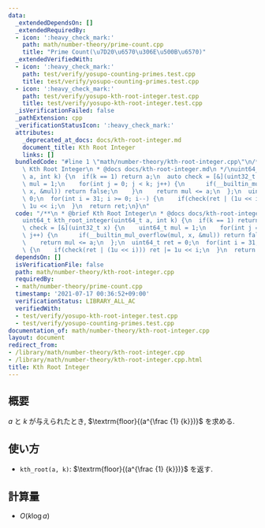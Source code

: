 ```yaml
---
data:
  _extendedDependsOn: []
  _extendedRequiredBy:
  - icon: ':heavy_check_mark:'
    path: math/number-theory/prime-count.cpp
    title: "Prime Count(\u7D20\u6570\u306E\u500B\u6570)"
  _extendedVerifiedWith:
  - icon: ':heavy_check_mark:'
    path: test/verify/yosupo-counting-primes.test.cpp
    title: test/verify/yosupo-counting-primes.test.cpp
  - icon: ':heavy_check_mark:'
    path: test/verify/yosupo-kth-root-integer.test.cpp
    title: test/verify/yosupo-kth-root-integer.test.cpp
  _isVerificationFailed: false
  _pathExtension: cpp
  _verificationStatusIcon: ':heavy_check_mark:'
  attributes:
    _deprecated_at_docs: docs/kth-root-integer.md
    document_title: Kth Root Integer
    links: []
  bundledCode: "#line 1 \"math/number-theory/kth-root-integer.cpp\"\n/**\n * @brief\
    \ Kth Root Integer\n * @docs docs/kth-root-integer.md\n */\nuint64_t kth_root_integer(uint64_t\
    \ a, int k) {\n  if(k == 1) return a;\n  auto check = [&](uint32_t x) {\n    uint64_t\
    \ mul = 1;\n    for(int j = 0; j < k; j++) {\n      if(__builtin_mul_overflow(mul,\
    \ x, &mul)) return false;\n    }\n    return mul <= a;\n  };\n  uint64_t ret =\
    \ 0;\n  for(int i = 31; i >= 0; i--) {\n    if(check(ret | (1u << i))) ret |=\
    \ 1u << i;\n  }\n  return ret;\n}\n"
  code: "/**\n * @brief Kth Root Integer\n * @docs docs/kth-root-integer.md\n */\n\
    uint64_t kth_root_integer(uint64_t a, int k) {\n  if(k == 1) return a;\n  auto\
    \ check = [&](uint32_t x) {\n    uint64_t mul = 1;\n    for(int j = 0; j < k;\
    \ j++) {\n      if(__builtin_mul_overflow(mul, x, &mul)) return false;\n    }\n\
    \    return mul <= a;\n  };\n  uint64_t ret = 0;\n  for(int i = 31; i >= 0; i--)\
    \ {\n    if(check(ret | (1u << i))) ret |= 1u << i;\n  }\n  return ret;\n}\n"
  dependsOn: []
  isVerificationFile: false
  path: math/number-theory/kth-root-integer.cpp
  requiredBy:
  - math/number-theory/prime-count.cpp
  timestamp: '2021-07-17 00:36:52+09:00'
  verificationStatus: LIBRARY_ALL_AC
  verifiedWith:
  - test/verify/yosupo-kth-root-integer.test.cpp
  - test/verify/yosupo-counting-primes.test.cpp
documentation_of: math/number-theory/kth-root-integer.cpp
layout: document
redirect_from:
- /library/math/number-theory/kth-root-integer.cpp
- /library/math/number-theory/kth-root-integer.cpp.html
title: Kth Root Integer
---
```

## 概要

$a$ と $k$ が与えられたとき, $\textrm{floor}{(a^{\frac {1} {k}})}$ を求める.

## 使い方

* `kth_root(a, k)`: $\textrm{floor}{(a^{\frac {1} {k}})}$ を返す.

## 計算量

* $O(k \log a)$
